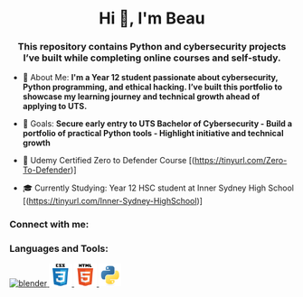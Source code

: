 <h1 align="center">Hi 👋, I'm Beau</h1>
<h3 align="center">This repository contains Python and cybersecurity projects I’ve built while completing online courses and self-study.</h3>

- 🧠 About Me: **I'm a Year 12 student passionate about cybersecurity, Python programming, and ethical hacking. I’ve built this portfolio to showcase my learning journey and technical growth ahead of applying to UTS.**

- 🎯 Goals: **Secure early entry to UTS Bachelor of Cybersecurity - Build a portfolio of practical Python tools - Highlight initiative and technical growth**

- 🥇 Udemy Certified Zero to Defender Course [(https://tinyurl.com/Zero-To-Defender)]

- 🎓 Currently Studying: Year 12 HSC student at Inner Sydney High School [(https://tinyurl.com/Inner-Sydney-HighSchool)]

<h3 align="left">Connect with me:</h3>
<p align="left">
</p>

<h3 align="left">Languages and Tools:</h3>
<p align="left"> <a href="https://www.blender.org/" target="_blank" rel="noreferrer"> <img src="https://download.blender.org/branding/community/blender_community_badge_white.svg" alt="blender" width="40" height="40"/> </a> <a href="https://www.w3schools.com/css/" target="_blank" rel="noreferrer"> <img src="https://raw.githubusercontent.com/devicons/devicon/master/icons/css3/css3-original-wordmark.svg" alt="css3" width="40" height="40"/> </a> <a href="https://www.w3.org/html/" target="_blank" rel="noreferrer"> <img src="https://raw.githubusercontent.com/devicons/devicon/master/icons/html5/html5-original-wordmark.svg" alt="html5" width="40" height="40"/> </a> <a href="https://www.python.org" target="_blank" rel="noreferrer"> <img src="https://raw.githubusercontent.com/devicons/devicon/master/icons/python/python-original.svg" alt="python" width="40" height="40"/> </a> </p>
